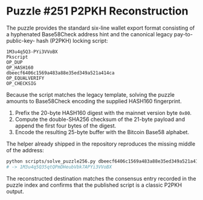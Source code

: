 # Puzzle #251 P2PKH Reconstruction

The puzzle provides the standard six-line wallet export format consisting of a
hyphenated Base58Check address hint and the canonical legacy pay-to-public-key-
hash (P2PKH) locking script:

```
1M3u4q5Q3-PYi3VVoBX
Pkscript
OP_DUP
OP_HASH160
dbeecf6406c1569a483a88e35ed349a521a414ca
OP_EQUALVERIFY
OP_CHECKSIG
```

Because the script matches the legacy template, solving the puzzle amounts to
Base58Check encoding the supplied HASH160 fingerprint.

1. Prefix the 20-byte HASH160 digest with the mainnet version byte `0x00`.
2. Compute the double-SHA256 checksum of the 21-byte payload and append the
   first four bytes of the digest.
3. Encode the resulting 25-byte buffer with the Bitcoin Base58 alphabet.

The helper already shipped in the repository reproduces the missing middle of
the address:

```bash
python scripts/solve_puzzle256.py dbeecf6406c1569a483a88e35ed349a521a414ca
# -> 1M3u4q5Q35qtQPmDHeubVbk7APYi3VVoBX
```

The reconstructed destination matches the consensus entry recorded in the
puzzle index and confirms that the published script is a classic P2PKH output.
